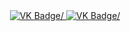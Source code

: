 <div id="badges" align="center">
  <a href= "https://vk.com/id226484378">
    <img src = "https://img.shields.io/badge/VK-blue?style=for-the-badge&logo=VK&logoColor=white" alt="VK Badge/">
  </a>

  <a href= "https://mail.google.com/mail/u/0/#inbox">
    <img src = "https://img.shields.io/badge/EMAIL-red?style=for-the-badge&logo=Gmail&logoColor=white" alt="VK Badge/">
  </a>
</div>
<div id="viewprof" align="center">
 <img src = "https://komarev.com/ghpvc/?username=MariaMuraveva&style=flat-square&color=blue" alt=""/>
</div>



  
